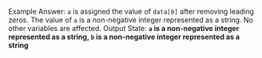 Example Answer:
`a` is assigned the value of `data[0]` after removing leading zeros. The value of `a` is a non-negative integer represented as a string. No other variables are affected. 
Output State: **`a` is a non-negative integer represented as a string, `b` is a non-negative integer represented as a string**